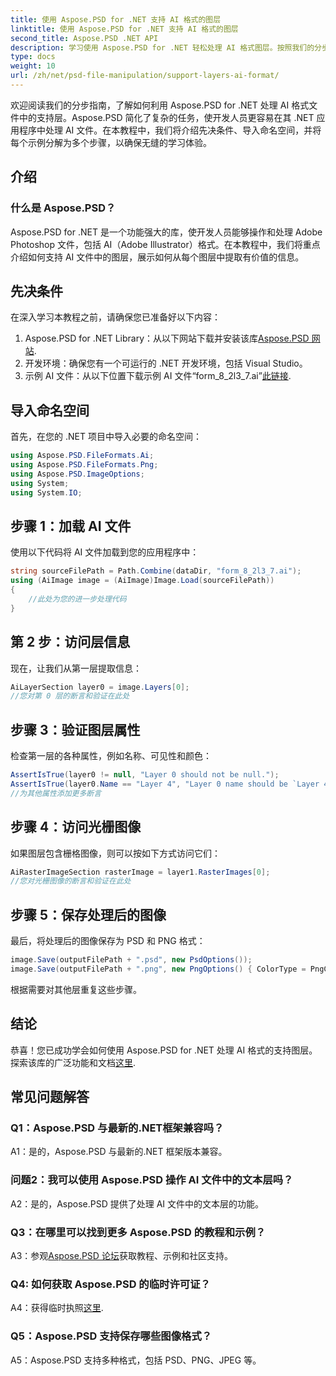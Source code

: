 ```yaml
---
title: 使用 Aspose.PSD for .NET 支持 AI 格式的图层
linktitle: 使用 Aspose.PSD for .NET 支持 AI 格式的图层
second_title: Aspose.PSD .NET API
description: 学习使用 Aspose.PSD for .NET 轻松处理 AI 格式图层。按照我们的分步指南进行无缝集成和操作。
type: docs
weight: 10
url: /zh/net/psd-file-manipulation/support-layers-ai-format/
---
```

欢迎阅读我们的分步指南，了解如何利用 Aspose.PSD for .NET 处理 AI 格式文件中的支持层。Aspose.PSD 简化了复杂的任务，使开发人员更容易在其 .NET 应用程序中处理 AI 文件。在本教程中，我们将介绍先决条件、导入命名空间，并将每个示例分解为多个步骤，以确保无缝的学习体验。
## 介绍
### 什么是 Aspose.PSD？
Aspose.PSD for .NET 是一个功能强大的库，使开发人员能够操作和处理 Adobe Photoshop 文件，包括 AI（Adobe Illustrator）格式。在本教程中，我们将重点介绍如何支持 AI 文件中的图层，展示如何从每个图层中提取有价值的信息。
## 先决条件
在深入学习本教程之前，请确保您已准备好以下内容：
1.  Aspose.PSD for .NET Library：从以下网站下载并安装该库[Aspose.PSD 网站](https://releases.aspose.com/psd/net/).
2. 开发环境：确保您有一个可运行的 .NET 开发环境，包括 Visual Studio。
3. 示例 AI 文件：从以下位置下载示例 AI 文件“form_8_2l3_7.ai”[此链接](Your-Download-Link).
## 导入命名空间
首先，在您的 .NET 项目中导入必要的命名空间：
```csharp
using Aspose.PSD.FileFormats.Ai;
using Aspose.PSD.FileFormats.Png;
using Aspose.PSD.ImageOptions;
using System;
using System.IO;
```
## 步骤 1：加载 AI 文件
使用以下代码将 AI 文件加载到您的应用程序中：
```csharp
string sourceFilePath = Path.Combine(dataDir, "form_8_2l3_7.ai");
using (AiImage image = (AiImage)Image.Load(sourceFilePath))
{
    //此处为您的进一步处理代码
}
```
## 第 2 步：访问层信息
现在，让我们从第一层提取信息：
```csharp
AiLayerSection layer0 = image.Layers[0];
//您对第 0 层的断言和验证在此处
```
## 步骤 3：验证图层属性
检查第一层的各种属性，例如名称、可见性和颜色：
```csharp
AssertIsTrue(layer0 != null, "Layer 0 should not be null.");
AssertIsTrue(layer0.Name == "Layer 4", "Layer 0 name should be `Layer 4`");
//为其他属性添加更多断言
```
## 步骤 4：访问光栅图像
如果图层包含栅格图像，则可以按如下方式访问它们：
```csharp
AiRasterImageSection rasterImage = layer1.RasterImages[0];
//您对光栅图像的断言和验证在此处
```
## 步骤 5：保存处理后的图像
最后，将处理后的图像保存为 PSD 和 PNG 格式：
```csharp
image.Save(outputFilePath + ".psd", new PsdOptions());
image.Save(outputFilePath + ".png", new PngOptions() { ColorType = PngColorType.TruecolorWithAlpha });
```
根据需要对其他层重复这些步骤。
## 结论

恭喜！您已成功学会如何使用 Aspose.PSD for .NET 处理 AI 格式的支持图层。探索该库的广泛功能和文档[这里](https://reference.aspose.com/psd/net/).

## 常见问题解答

### Q1：Aspose.PSD 与最新的.NET框架兼容吗？

A1：是的，Aspose.PSD 与最新的.NET 框架版本兼容。

### 问题2：我可以使用 Aspose.PSD 操作 AI 文件中的文本层吗？

A2：是的，Aspose.PSD 提供了处理 AI 文件中的文本层的功能。

### Q3：在哪里可以找到更多 Aspose.PSD 的教程和示例？

 A3：参观[Aspose.PSD 论坛](https://forum.aspose.com/c/psd/34)获取教程、示例和社区支持。

### Q4: 如何获取 Aspose.PSD 的临时许可证？

 A4：获得临时执照[这里](https://purchase.aspose.com/temporary-license/).

### Q5：Aspose.PSD 支持保存哪些图像格式？

A5：Aspose.PSD 支持多种格式，包括 PSD、PNG、JPEG 等。